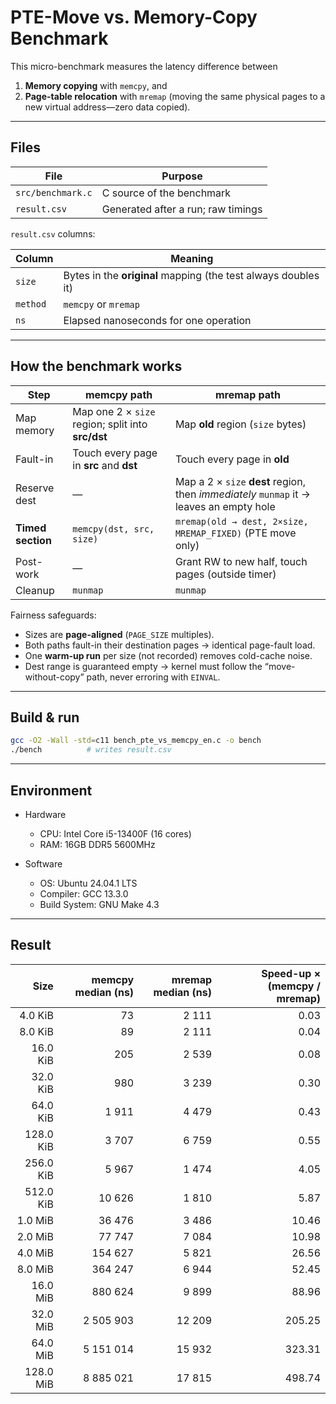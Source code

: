 # PTE-Move vs. Memory-Copy Benchmark

This micro-benchmark measures the latency difference between

1. **Memory copying** with `memcpy`, and  
2. **Page-table relocation** with `mremap` (moving the same physical pages to a
   new virtual address—zero data copied).

---

## Files

| File | Purpose |
| ---- | ------- |
| `src/benchmark.c` | C source of the benchmark |
| `result.csv` | Generated after a run; raw timings |

`result.csv` columns:

| Column | Meaning |
| ------ | ------- |
| `size`   | Bytes in the **original** mapping (the test always doubles it) |
| `method` | `memcpy` or `mremap` |
| `ns`     | Elapsed nanoseconds for one operation |

---

## How the benchmark works

| Step | **memcpy** path | **mremap** path |
| ---- | --------------- | --------------- |
| Map memory | Map one 2 × `size` region; split into **src/dst** | Map **old** region (`size` bytes) |
| Fault-in   | Touch every page in **src** and **dst** | Touch every page in **old** |
| Reserve dest | — | Map a 2 × `size` **dest** region, then *immediately* `munmap` it → leaves an empty hole |
| **Timed section** | `memcpy(dst, src, size)` | `mremap(old → dest, 2×size, MREMAP_FIXED)` (PTE move only) |
| Post-work  | — | Grant RW to new half, touch pages (outside timer) |
| Cleanup    | `munmap` | `munmap` |

Fairness safeguards:

* Sizes are **page-aligned** (`PAGE_SIZE` multiples).  
* Both paths fault-in their destination pages → identical page-fault load.  
* One **warm-up run** per size (not recorded) removes cold-cache noise.  
* Dest range is guaranteed empty → kernel must follow the “move-without-copy”
  path, never erroring with `EINVAL`.

---

## Build & run

```bash
gcc -O2 -Wall -std=c11 bench_pte_vs_memcpy_en.c -o bench
./bench          # writes result.csv
```

---

## Environment

- Hardware
	- CPU: Intel Core i5-13400F (16 cores)
	- RAM: 16GB DDR5 5600MHz

- Software
	- OS: Ubuntu 24.04.1 LTS
	- Compiler: GCC 13.3.0
	- Build System: GNU Make 4.3

 ---

 ## Result

|      Size | memcpy median (ns) | mremap median (ns) | Speed-up × (memcpy / mremap) |
| --------: | -----------------: | -----------------: | ---------------------------: |
|   4.0 KiB |                 73 |              2 111 |                         0.03 |
|   8.0 KiB |                 89 |              2 111 |                         0.04 |
|  16.0 KiB |                205 |              2 539 |                         0.08 |
|  32.0 KiB |                980 |              3 239 |                         0.30 |
|  64.0 KiB |              1 911 |              4 479 |                         0.43 |
| 128.0 KiB |              3 707 |              6 759 |                         0.55 |
| 256.0 KiB |              5 967 |              1 474 |                         4.05 |
| 512.0 KiB |             10 626 |              1 810 |                         5.87 |
|   1.0 MiB |             36 476 |              3 486 |                        10.46 |
|   2.0 MiB |             77 747 |              7 084 |                        10.98 |
|   4.0 MiB |            154 627 |              5 821 |                        26.56 |
|   8.0 MiB |            364 247 |              6 944 |                        52.45 |
|  16.0 MiB |            880 624 |              9 899 |                        88.96 |
|  32.0 MiB |          2 505 903 |             12 209 |                       205.25 |
|  64.0 MiB |          5 151 014 |             15 932 |                       323.31 |
| 128.0 MiB |          8 885 021 |             17 815 |                       498.74 |
